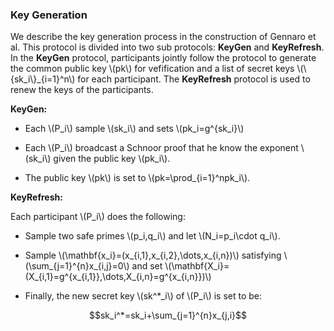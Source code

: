 ### Key Generation

We describe the key generation process in the construction of Gennaro et al. This protocol is divided into two sub protocols: **KeyGen** and **KeyRefresh**. In the **KeyGen** protocol, participants jointly follow the protocol to generate the common public key \\(pk\\) for vefification and a list of secret keys \\(\\{sk_i\\}_{i=1}^n\\) for each participant. The **KeyRefresh** protocol is used to renew the keys of the participants.

**KeyGen:**
- Each \\(P_i\\) sample \\(sk_i\\) and sets \\(pk_i=g^{sk_i}\\)

- Each \\(P_i\\) broadcast a Schnoor proof that he know the exponent \\(sk_i\\) given the public key \\(pk_i\\). 

- The public key \\(pk\\) is set to \\(pk=\prod_{i=1}^npk_i\\).

**KeyRefresh:**

Each participant \\(P_i\\) does the following:

- Sample two safe primes \\(p_i,q_i\\) and let \\(N_i=p_i\cdot q_i\\).

- Sample \\(\mathbf{x_i}=(x_{i,1},x_{i,2},\dots,x_{i,n})\\) satisfying \\(\sum_{j=1}^{n}x_{i,j}=0\\) and set \\(\mathbf{X_i}=(X_{i,1}=g^{x_{i,1}},\dots,X_{i,n}=g^{x_{i,n}})\\)

- Finally, the new secret key \\(sk^*_i\\) of \\(P_i\\) is set to be:

$$sk_i^*=sk_i+\sum_{j=1}^{n}x_{j,i}$$